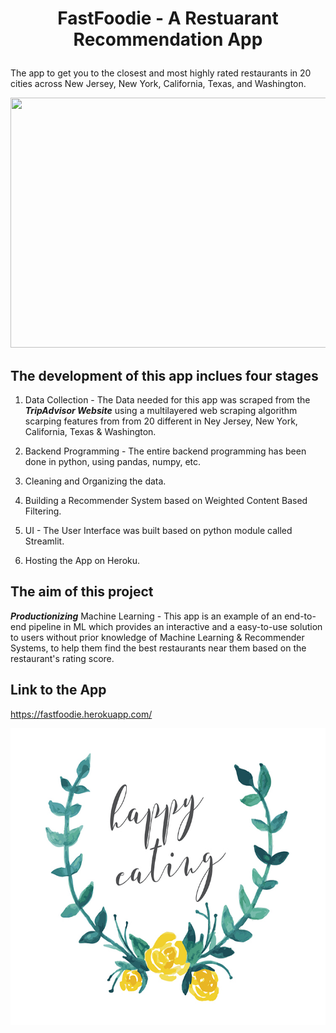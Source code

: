 # <p align = "center"> FastFoodie - A Restuarant Recommendation App </p>
The app to get you to the closest and most highly rated restaurants in 20 cities across New Jersey, New York, California, Texas, and Washington.

<p align = "center"><img width="700" img height="400" src="https://github.com/siddh30/FastFoodie-A-Restaurant-Recommendation-App/blob/master/Data/Food.png"></p>


## The development of this app inclues four stages
1) Data Collection - The Data needed for this app was scraped from the ***TripAdvisor Website*** using a multilayered web scraping algorithm scarping features from from 20 different in Ney Jersey, New York, California, Texas & Washington.

2) Backend Programming - The entire backend programming has been done in python, using pandas, numpy, etc.

3) Cleaning and Organizing the data.

4) Building a Recommender System based on Weighted Content Based Filtering.  

5) UI - The User Interface was built based on python module called Streamlit.

6) Hosting the App on Heroku.


## The aim of this project
***Productionizing*** Machine Learning - This app is an example of an end-to-end pipeline in ML which provides an interactive and a easy-to-use solution to users without prior knowledge of Machine Learning & Recommender Systems, to help them find the best restaurants near them based on the restaurant's rating score. 

## Link to the App
https://fastfoodie.herokuapp.com/

<p align = "center"><img width="700" img height="475" src="https://github.com/siddh30/FastFoodie-The-Restaurant-Recommendation-App/blob/master/Data/happy_eating.jpg"></p>
